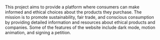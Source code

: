 This project aims to provide a platform where consumers can make informed and ethical choices about the products they purchase. The mission is to promote sustainability, fair trade, and conscious consumption by providing detailed information and resources about ethical products and companies. Some of the features of the website include dark mode, motion animation, and signing a petition.
